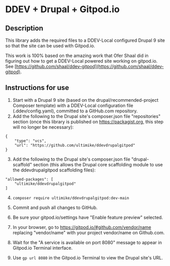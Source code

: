 # DDEV + Drupal + Gitpod.io

## Description

This library adds the required files to a DDEV-Local configured Drupal 9 site so that the site can be used with Gitpod.io.

This work is 100% based on the amazing work that Ofer Shaal did in figuring out how to get a DDEV-Local powered site working on gitpod.io. See [https://github.com/shaal/ddev-gitpod](https://github.com/shaal/ddev-gitpod).

## Instructions for use

1.  Start with a Drupal 9 site (based on the drupal/recommended-project Composer template) with a DDEV-Local configuration file (.ddev/config.yaml), committed to a GitHub.com repository. 
2.  Add the following to the Drupal site's composer.json file "repositories" section (once this library is published on https://packagist.org, this step will no longer be necessary):

```
{
    "type": "vcs",
    "url": "https://github.com/ultimike/ddevdrupalgitpod"
}
```

3.  Add the following to the Drupal site's composer.json file "drupal-scaffold" section (this allows the Drupal core scaffolding module to use the ddevdrupalgitpod scaffolding files):

```
"allowed-packages": [
    "ultimike/ddevdrupalgitpod"
]
```

4.  `composer require ultimike/ddevdrupalgitpod:dev-main`

5.  Commit and push all changes to GitHub.

6.  Be sure your gitpod.io/settings have "Enable feature preview" selected.

7.  In your browser, go to https://gitpod.io/#github.com/vendor/name replacing "vendor/name" with your project vendor/name on Github.com.

8. Wait for the "A service is available on port 8080" message to appear in Gitpod.io Terminal interface.

9. Use `gp url 8080` in the Gitpod.io Terminal to view the Drupal site's URL.
